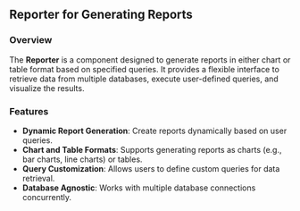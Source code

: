 ## Reporter for Generating Reports

### Overview

The **Reporter** is a component designed to generate reports in either chart or table format based on specified queries. It provides a flexible interface to retrieve data from multiple databases, execute user-defined queries, and visualize the results.

### Features

- **Dynamic Report Generation**: Create reports dynamically based on user queries.
- **Chart and Table Formats**: Supports generating reports as charts (e.g., bar charts, line charts) or tables.
- **Query Customization**: Allows users to define custom queries for data retrieval.
- **Database Agnostic**: Works with multiple database connections concurrently.